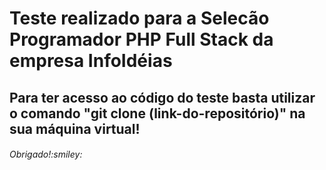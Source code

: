 <h1><b>Teste realizado para a Selecão Programador PHP Full Stack da empresa InfoIdéias</b></h1>

<h2>Para ter acesso ao código do teste basta utilizar o comando "git clone (link-do-repositório)" na sua máquina virtual!</h2>

<h6>Obrigado!:smiley:</h6>
